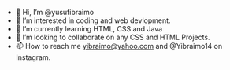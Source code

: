 - 👋 Hi, I’m @yusufibraimo
- 👀 I’m interested in coding and web devlopment.
- 🌱 I’m currently learning HTML, CSS and Java 
- 💞️ I’m looking to collaborate on any CSS and HTML Projects.
- 📫 How to reach me yibraimo@yahoo.com and @Yibraimo14 on Instagram. 

<!---
yusufibraimo/yusufibraimo is a ✨ special ✨ repository because its `README.md` (this file) appears on your GitHub profile.
You can click the Preview link to take a look at your changes.
--->
